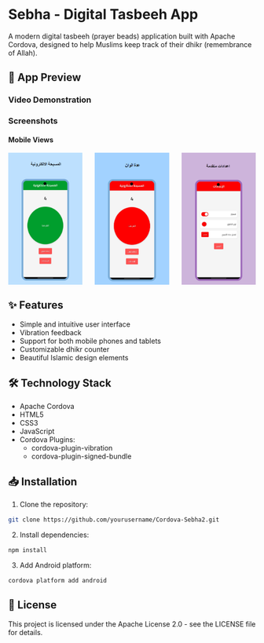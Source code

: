 # Sebha - Digital Tasbeeh App

A modern digital tasbeeh (prayer beads) application built with Apache Cordova, designed to help Muslims keep track of their dhikr (remembrance of Allah).

## 📱 App Preview

### Video Demonstration

### Screenshots

#### Mobile Views
<div style="display: flex; justify-content: space-between;">
    <img src="Google Play/app_1.png" width="30%" alt="Mobile Screenshot 1"/>
    <img src="Google Play/app_2.png" width="30%" alt="Mobile Screenshot 2"/>
    <img src="Google Play/app_3.png" width="30%" alt="Mobile Screenshot 3"/>
</div>

## ✨ Features

- Simple and intuitive user interface
- Vibration feedback
- Support for both mobile phones and tablets
- Customizable dhikr counter
- Beautiful Islamic design elements

## 🛠️ Technology Stack

- Apache Cordova
- HTML5
- CSS3
- JavaScript
- Cordova Plugins:
  - cordova-plugin-vibration
  - cordova-plugin-signed-bundle

## 📥 Installation

1. Clone the repository:
```bash
git clone https://github.com/yourusername/Cordova-Sebha2.git
```

2. Install dependencies:
```bash
npm install
```

3. Add Android platform:
```bash
cordova platform add android
```

## 📄 License

This project is licensed under the Apache License 2.0 - see the LICENSE file for details.
